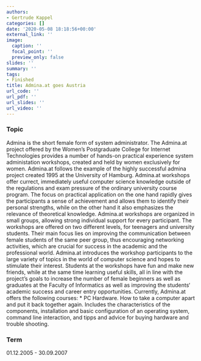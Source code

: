 ```yaml
---
authors:
- Gertrude Kappel
categories: []
date: '2020-05-08 18:18:56+00:00'
external_link: ''
image:
  caption: ''
  focal_point: ''
  preview_only: false
slides: ''
summary: ''
tags:
- Finished
title: Admina.at goes Austria
url_code: ''
url_pdf: ''
url_slides: ''
url_video: ''
---
```


### Topic

Admina is the short female form of system administrator. The Admina.at project offered by the Women’s Postgraduate College for Internet Technologies provides a number of hands-on practical experience system administation workshops, created and held by women exclusively for women. Admina.at follows the example of the highly successful admina project created 1995 at the University of Hamburg. Admina.at workshops offer currect, immediately useful computer science knowledge outside of the regulations and exam pressure of the ordinary university course program. The focus on practical application on the one hand rapidly gives the participants a sense of achievement and allows them to identify their personal strengths, while on the other hand it also emphasizes the relevance of theoretical knowledge. Admina.at workshops are organized in small groups, allowing strong individual support for every participant. The workshops are offered on two different levels, for teenagers and university students. Their main focus lies on improving the communication between female students of the same peer group, thus encouraging networking activities, which are crucial for success in the academic and the professional world. Admina.at introduces the workshop participants to the large variety of topics in the world of computer science and hopes to stimulate their interest. Students at the workshops have fun and make new friends, while at the same time learning useful skills, all in line with the project’s goals to increase the number of female beginners as well as graduates at the Faculty of Informatics as well as improving the students‘ academic success and career entry opportunities. Currently, Admina.at offers the following courses: \* PC Hardware. How to take a computer apart and put it back together again. Includes the characteristics of the components, installation and basic configuration of an operating system, command line interaction, and tipps and advice for buying hardware and trouble shooting.

### Term

01.12.2005 - 30.09.2007